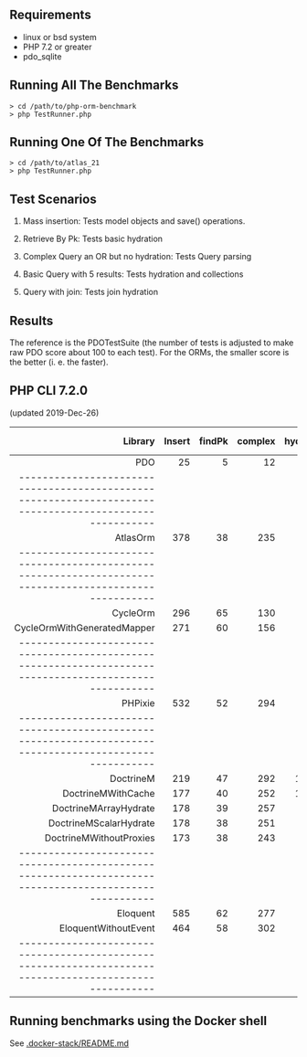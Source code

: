 Requirements
------------

* linux or bsd system
* PHP 7.2 or greater
* pdo_sqlite

Running All The Benchmarks
--------------------------

    > cd /path/to/php-orm-benchmark
    > php TestRunner.php

Running One Of The Benchmarks
-----------------------------

    > cd /path/to/atlas_21
    > php TestRunner.php

Test Scenarios
--------------

1. Mass insertion: Tests model objects and save() operations.

2. Retrieve By Pk: Tests basic hydration

3. Complex Query an OR but no hydration: Tests Query parsing

4. Basic Query with 5 results: Tests hydration and collections

5. Query with join: Tests join hydration


Results
-------

The reference is the PDOTestSuite (the number of tests is adjusted to make raw
PDO score about 100 to each test). For the ORMs, the smaller score is the
better (i. e. the faster).

## PHP CLI 7.2.0

(updated 2019-Dec-26)

| Library                          | Insert | findPk | complex| hydrate|  with  | memory usage |  time  |
| --------------------------------:| ------:| ------:| ------:| ------:| ------:| ------------:| ------:|
|                              PDO |     25 |      5 |     12 |    177 |    215 |    1,674,776 |   0.44 |
|-------------------------------------------------------------------------------------------------------|
|                         AtlasOrm |    378 |     38 |    235 |    451 |    173 |   12,160,896 |   1.29 |
|-------------------------------------------------------------------------------------------------------|
|                         CycleOrm |    296 |     65 |    130 |    798 |    253 |   14,246,992 |   1.58 |
|      CycleOrmWithGeneratedMapper |    271 |     60 |    156 |    458 |    228 |   16,343,840 |   1.21 |
|-------------------------------------------------------------------------------------------------------|
|                          PHPixie |    532 |     52 |    294 |    484 |    215 |    7,906,272 |   1.59 |
|-------------------------------------------------------------------------------------------------------|
|                        DoctrineM |    219 |     47 |    292 |   1229 |    176 |   18,874,368 |   2.09 |
|               DoctrineMWithCache |    177 |     40 |    252 |   1131 |    180 |   18,874,368 |   1.88 |
|            DoctrineMArrayHydrate |    178 |     39 |    257 |    419 |    139 |   16,777,216 |   1.13 |
|           DoctrineMScalarHydrate |    178 |     38 |    251 |    286 |    136 |   16,777,216 |   0.99 |
|          DoctrineMWithoutProxies |    173 |     38 |    243 |    712 |    265 |   18,874,368 |   1.53 |
|-------------------------------------------------------------------------------------------------------|
|                         Eloquent |    585 |     62 |    277 |    502 |    355 |   12,582,912 |   1.81 |
|             EloquentWithoutEvent |    464 |     58 |    302 |    355 |    307 |   12,582,912 |   1.52 |
|-------------------------------------------------------------------------------------------------------|



Running benchmarks using the Docker shell
-----------------------------------------

See [.docker-stack/README.md](./.docker-stack/README.md)
